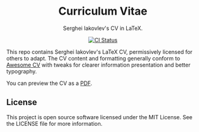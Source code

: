 <h1 align="center">
    Curriculum Vitae
</h1>
<p align="center">Serghei Iakovlev's CV in LaTeX.</p>
<p align="center">
    <a href="https://github.com/sergeyklay/cv/actions?workflow=CI">
        <img src="https://github.com/sergeyklay/cv/actions/workflows/build.yml/badge.svg?branch=master" alt="CI Status" />
    </a>
</p>

This repo contains Serghei Iakovlev's LaTeX CV, permissively licensed for others to adapt.
The CV content and formatting generally conform to [Awesome CV](https://github.com/posquit0/Awesome-CV) with tweaks for clearer information presentation and better typography.

You can preview the CV as a [PDF](https://github.com/sergeyklay/cv/blob/master/cv.pdf).

## License

This project is open source software licensed under the
MIT License. See the LICENSE file for more information.
